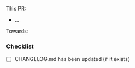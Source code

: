 <!-- (Please set a descriptive PR title. Use this space for additional explanations.) -->

This PR:
- ...

Towards: 

### Checklist

- [ ] CHANGELOG.md has been updated (if it exists)

